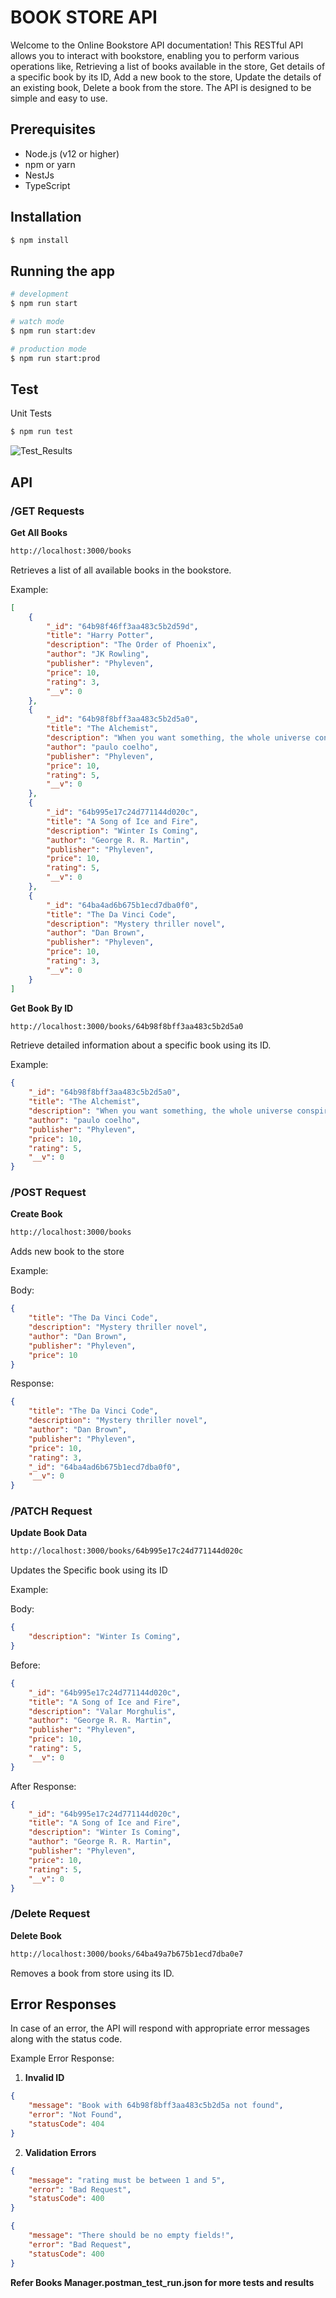 # BOOK STORE API

Welcome to the Online Bookstore API documentation! This RESTful API allows you to interact with bookstore, enabling you to perform various operations like, Retrieving a list of books available in the store, Get details of a specific book by its ID, Add a new book to the store, Update the details of an existing book, Delete a book from the store. The API is designed to be simple and easy to use.

## Prerequisites

- Node.js (v12 or higher)
- npm or yarn
- NestJs
- TypeScript
  
## Installation

```bash
$ npm install
```

## Running the app

```bash
# development
$ npm run start

# watch mode
$ npm run start:dev

# production mode
$ npm run start:prod
```

## Test
Unit Tests
```bash
$ npm run test
```

![Test_Results](https://github.com/FalconG2001/BookManager/blob/master/assets/test_results.png)

## API
### /GET Requests
**Get All Books**
```sh
http://localhost:3000/books
```
Retrieves a list of all available books in the bookstore.

Example:
```json
[
    {
        "_id": "64b98f46ff3aa483c5b2d59d",
        "title": "Harry Potter",
        "description": "The Order of Phoenix",
        "author": "JK Rowling",
        "publisher": "Phyleven",
        "price": 10,
        "rating": 3,
        "__v": 0
    },
    {
        "_id": "64b98f8bff3aa483c5b2d5a0",
        "title": "The Alchemist",
        "description": "When you want something, the whole universe conspires to make it happen!",
        "author": "paulo coelho",
        "publisher": "Phyleven",
        "price": 10,
        "rating": 5,
        "__v": 0
    },
    {
        "_id": "64b995e17c24d771144d020c",
        "title": "A Song of Ice and Fire",
        "description": "Winter Is Coming",
        "author": "George R. R. Martin",
        "publisher": "Phyleven",
        "price": 10,
        "rating": 5,
        "__v": 0
    },
    {
        "_id": "64ba4ad6b675b1ecd7dba0f0",
        "title": "The Da Vinci Code",
        "description": "Mystery thriller novel",
        "author": "Dan Brown",
        "publisher": "Phyleven",
        "price": 10,
        "rating": 3,
        "__v": 0
    }
]
```

**Get Book By ID**
```sh
http://localhost:3000/books/64b98f8bff3aa483c5b2d5a0
```
Retrieve detailed information about a specific book using its ID.

Example:
```json
{
    "_id": "64b98f8bff3aa483c5b2d5a0",
    "title": "The Alchemist",
    "description": "When you want something, the whole universe conspires to make it happen!",
    "author": "paulo coelho",
    "publisher": "Phyleven",
    "price": 10,
    "rating": 5,
    "__v": 0
}
```

### /POST Request
**Create Book**
```sh
http://localhost:3000/books
```
Adds new book to the store

Example:

Body:
```json
{
    "title": "The Da Vinci Code",
    "description": "Mystery thriller novel",
    "author": "Dan Brown",
    "publisher": "Phyleven",
    "price": 10
}
```

Response:
```json
{
    "title": "The Da Vinci Code",
    "description": "Mystery thriller novel",
    "author": "Dan Brown",
    "publisher": "Phyleven",
    "price": 10,
    "rating": 3,
    "_id": "64ba4ad6b675b1ecd7dba0f0",
    "__v": 0
}
```

### /PATCH Request
**Update Book Data**
```sh
http://localhost:3000/books/64b995e17c24d771144d020c
```
Updates the Specific book using its ID

Example:

Body:
```json
{
    "description": "Winter Is Coming",
}
```

Before:
```json
{
    "_id": "64b995e17c24d771144d020c",
    "title": "A Song of Ice and Fire",
    "description": "Valar Morghulis",
    "author": "George R. R. Martin",
    "publisher": "Phyleven",
    "price": 10,
    "rating": 5,
    "__v": 0
}
```

After Response:
```json
{
    "_id": "64b995e17c24d771144d020c",
    "title": "A Song of Ice and Fire",
    "description": "Winter Is Coming",
    "author": "George R. R. Martin",
    "publisher": "Phyleven",
    "price": 10,
    "rating": 5,
    "__v": 0
}
```

### /Delete Request
**Delete Book**
```sh
http://localhost:3000/books/64ba49a7b675b1ecd7dba0e7
```
Removes a book from store using its ID.

## Error Responses
In case of an error, the API will respond with appropriate error messages along with the status code.

Example Error Response:

1. **Invalid ID**

```json
{
    "message": "Book with 64b98f8bff3aa483c5b2d5a not found",
    "error": "Not Found",
    "statusCode": 404
}
```
2. **Validation Errors**
```json
{
    "message": "rating must be between 1 and 5",
    "error": "Bad Request",
    "statusCode": 400
}
```
```json
{
    "message": "There should be no empty fields!",
    "error": "Bad Request",
    "statusCode": 400
}
```
**Refer Books Manager.postman_test_run.json for more tests and results**
